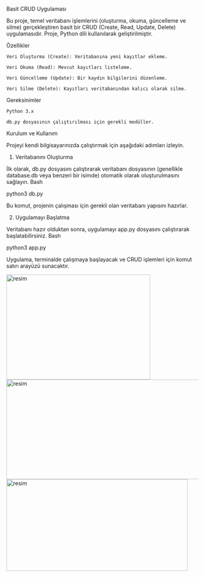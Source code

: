 Basit CRUD Uygulaması

Bu proje, temel veritabanı işlemlerini (oluşturma, okuma, güncelleme ve silme) gerçekleştiren basit bir CRUD (Create, Read, Update, Delete) uygulamasıdır. Proje, Python dili kullanılarak geliştirilmiştir.

Özellikler

    Veri Oluşturma (Create): Veritabanına yeni kayıtlar ekleme.

    Veri Okuma (Read): Mevcut kayıtları listeleme.

    Veri Güncelleme (Update): Bir kaydın bilgilerini düzenleme.

    Veri Silme (Delete): Kayıtları veritabanından kalıcı olarak silme.

Gereksinimler

    Python 3.x

    db.py dosyasının çalıştırılması için gerekli modüller.

Kurulum ve Kullanım

Projeyi kendi bilgisayarınızda çalıştırmak için aşağıdaki adımları izleyin.

1. Veritabanını Oluşturma

İlk olarak, db.py dosyasını çalıştırarak veritabanı dosyasının (genellikle database.db veya benzeri bir isimde) otomatik olarak oluşturulmasını sağlayın.
Bash

python3 db.py

Bu komut, projenin çalışması için gerekli olan veritabanı yapısını hazırlar.

2. Uygulamayı Başlatma

Veritabanı hazır olduktan sonra, uygulamayı app.py dosyasını çalıştırarak başlatabilirsiniz.
Bash

python3 app.py

Uygulama, terminalde çalışmaya başlayacak ve CRUD işlemleri için komut satırı arayüzü sunacaktır.


<img width="377" height="275" alt="resim" src="https://github.com/user-attachments/assets/d37cc0e4-900c-4ab1-9243-6a5a862bcc30" />
<img width="523" height="261" alt="resim" src="https://github.com/user-attachments/assets/e0dc0ee2-bff7-40dd-bc26-b6fba870e906" />
<img width="475" height="240" alt="resim" src="https://github.com/user-attachments/assets/0ce5def1-6ada-49cf-a7c1-00d5fbf708f2" />




